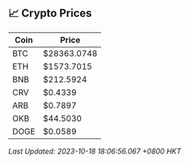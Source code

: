 ## 📈 Crypto Prices

| Coin | Price |
| ---- | ----- |
| BTC | $28363.0748 |
| ETH | $1573.7015 |
| BNB | $212.5924 |
| CRV | $0.4339 |
| ARB | $0.7897 |
| OKB | $44.5030 |
| DOGE | $0.0589 |

_Last Updated: 2023-10-18 18:06:56.067 +0800 HKT_